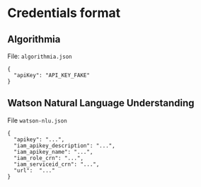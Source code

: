 # Credentials format

## Algorithmia

File: `algorithmia.json`

```
{
  "apiKey": "API_KEY_FAKE"
}
```

## Watson Natural Language Understanding

File `watson-nlu.json`

```
{
  "apikey": "...",
  "iam_apikey_description": "...",
  "iam_apikey_name": "...",
  "iam_role_crn": "...",
  "iam_serviceid_crn": "...",
  "url":  "..."
}
```